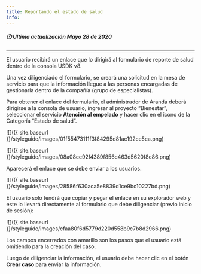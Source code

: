 ```yaml
---
title: Reportando el estado de salud
info:
---
```

##### 🕐 Ultima actualización Mayo 28 de 2020
---


El usuario recibirá un enlace que lo dirigirá al formulario de reporte de salud
dentro de la consola USDK v8.

Una vez diligenciado el formulario, se creará una solicitud en la mesa de
servicio para que la información llegue a las personas encargadas de gestionarla
dentro de la compañía (grupo de especialistas).

Para obtener el enlace del formulario, el administrador de Aranda deberá
dirigirse a la consola de usuario, ingresar al proyecto “Bienestar”, seleccionar
el servicio **Atención al empelado** y hacer clic en el icono de la Categoría “Estado de salud”.

![]({{ site.baseurl }}/styleguide/images/01f55473111f3f84295d81ac192ce5ca.png)


![]({{ site.baseurl }}/styleguide/images/08a08ce92f4389f856c463d5620f8c86.png)

Aparecerá el enlace que se debe enviar a los usuarios.

![]({{ site.baseurl }}/styleguide/images/28586f630aca5e8839d1ce9bc10227bd.png)

El usuario solo tendrá que copiar y pegar el enlace en su explorador web y este
lo llevará directamente al formulario que debe diligenciar (previo inicio de
sesión):

![]({{ site.baseurl }}/styleguide/images/cfaa80f6d5779d220d558b9c7b8d2966.png)

Los campos encerrados con amarillo son los pasos que el usuario está omitiendo
para la creación del caso.

Luego de diligenciar la información, el usuario debe hacer clic en el botón
**Crear caso** para enviar la información.
